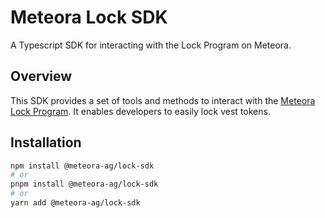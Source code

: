 # Meteora Lock SDK

A Typescript SDK for interacting with the Lock Program on Meteora.

## Overview

This SDK provides a set of tools and methods to interact with the [Meteora Lock Program](https://github.com/jup-ag/jup-lock). It enables developers to easily lock vest tokens.

## Installation

```bash
npm install @meteora-ag/lock-sdk
# or
pnpm install @meteora-ag/lock-sdk
# or
yarn add @meteora-ag/lock-sdk
```
